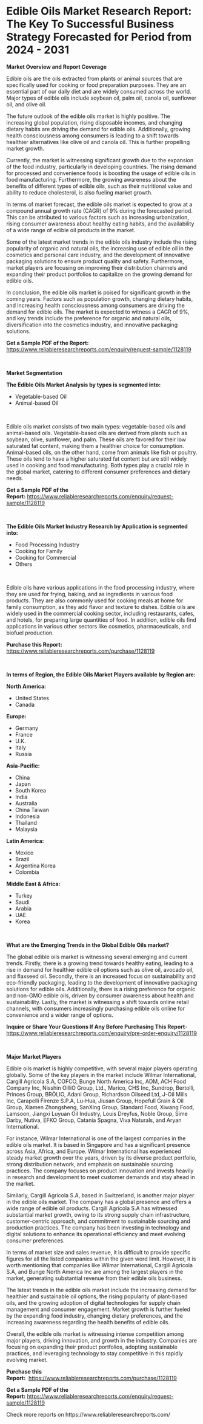 <p><h1>Edible Oils Market Research Report: The Key To Successful Business Strategy Forecasted for Period from 2024 - 2031</h1></p><p><strong>Market Overview and Report Coverage</strong></p>
<p><p>Edible oils are the oils extracted from plants or animal sources that are specifically used for cooking or food preparation purposes. They are an essential part of our daily diet and are widely consumed across the world. Major types of edible oils include soybean oil, palm oil, canola oil, sunflower oil, and olive oil.</p><p>The future outlook of the edible oils market is highly positive. The increasing global population, rising disposable incomes, and changing dietary habits are driving the demand for edible oils. Additionally, growing health consciousness among consumers is leading to a shift towards healthier alternatives like olive oil and canola oil. This is further propelling market growth.</p><p>Currently, the market is witnessing significant growth due to the expansion of the food industry, particularly in developing countries. The rising demand for processed and convenience foods is boosting the usage of edible oils in food manufacturing. Furthermore, the growing awareness about the benefits of different types of edible oils, such as their nutritional value and ability to reduce cholesterol, is also fueling market growth.</p><p>In terms of market forecast, the edible oils market is expected to grow at a compound annual growth rate (CAGR) of 9% during the forecasted period. This can be attributed to various factors such as increasing urbanization, rising consumer awareness about healthy eating habits, and the availability of a wide range of edible oil products in the market.</p><p>Some of the latest market trends in the edible oils industry include the rising popularity of organic and natural oils, the increasing use of edible oil in the cosmetics and personal care industry, and the development of innovative packaging solutions to ensure product quality and safety. Furthermore, market players are focusing on improving their distribution channels and expanding their product portfolios to capitalize on the growing demand for edible oils.</p><p>In conclusion, the edible oils market is poised for significant growth in the coming years. Factors such as population growth, changing dietary habits, and increasing health consciousness among consumers are driving the demand for edible oils. The market is expected to witness a CAGR of 9%, and key trends include the preference for organic and natural oils, diversification into the cosmetics industry, and innovative packaging solutions.</p></p>
<p><strong>Get a Sample PDF of the Report:</strong> <a href="https://www.reliableresearchreports.com/enquiry/request-sample/1128119">https://www.reliableresearchreports.com/enquiry/request-sample/1128119</a></p>
<p>&nbsp;</p>
<p><strong>Market Segmentation</strong></p>
<p><strong>The Edible Oils Market Analysis by types is segmented into:</strong></p>
<p><ul><li>Vegetable-based Oil</li><li>Animal-based Oil</li></ul></p>
<p>&nbsp;</p>
<p><p>Edible oils market consists of two main types: vegetable-based oils and animal-based oils. Vegetable-based oils are derived from plants such as soybean, olive, sunflower, and palm. These oils are favored for their low saturated fat content, making them a healthier choice for consumption. Animal-based oils, on the other hand, come from animals like fish or poultry. These oils tend to have a higher saturated fat content but are still widely used in cooking and food manufacturing. Both types play a crucial role in the global market, catering to different consumer preferences and dietary needs.</p></p>
<p><strong>Get a Sample PDF of the Report:</strong>&nbsp;<a href="https://www.reliableresearchreports.com/enquiry/request-sample/1128119">https://www.reliableresearchreports.com/enquiry/request-sample/1128119</a></p>
<p>&nbsp;</p>
<p><strong>The Edible Oils Market Industry Research by Application is segmented into:</strong></p>
<p><ul><li>Food Processing Industry</li><li>Cooking for Family</li><li>Cooking for Commercial</li><li>Others</li></ul></p>
<p>&nbsp;</p>
<p><p>Edible oils have various applications in the food processing industry, where they are used for frying, baking, and as ingredients in various food products. They are also commonly used for cooking meals at home for family consumption, as they add flavor and texture to dishes. Edible oils are widely used in the commercial cooking sector, including restaurants, cafes, and hotels, for preparing large quantities of food. In addition, edible oils find applications in various other sectors like cosmetics, pharmaceuticals, and biofuel production.</p></p>
<p><strong>Purchase this Report:</strong>&nbsp; <a href="https://www.reliableresearchreports.com/purchase/1128119">https://www.reliableresearchreports.com/purchase/1128119</a></p>
<p>&nbsp;</p>
<p><strong>In terms of Region, the Edible Oils Market Players available by Region are:</strong></p>
<p>
    <p> <strong> North America: </strong>
        <ul>
            <li>United States</li>
            <li>Canada</li>
        </ul>
        </p> 
    <p> <strong> Europe: </strong>
        <ul>
            <li>Germany</li>
            <li>France</li>
            <li>U.K.</li>
            <li>Italy</li>
            <li>Russia</li>
        </ul>
        </p> 
    <p> <strong> Asia-Pacific: </strong>
        <ul>
            <li>China</li>
            <li>Japan</li>
            <li>South Korea</li>
            <li>India</li>
            <li>Australia</li>
            <li>China Taiwan</li>
            <li>Indonesia</li>
            <li>Thailand</li>
            <li>Malaysia</li>
        </ul>
        </p> 
    <p> <strong> Latin America: </strong>
        <ul>
            <li>Mexico</li>
            <li>Brazil</li>
            <li>Argentina Korea</li>
            <li>Colombia</li>
        </ul>
        </p> 
    <p> <strong> Middle East & Africa: </strong>
        <ul>
            <li>Turkey</li>
            <li>Saudi</li>
            <li>Arabia</li>
            <li>UAE</li>
            <li>Korea</li>
        </ul>
    </p>
    </p>
<p>&nbsp;</p>
<p><strong>What are the Emerging Trends in the Global Edible Oils market?</strong></p>
<p><p>The global edible oils market is witnessing several emerging and current trends. Firstly, there is a growing trend towards healthy eating, leading to a rise in demand for healthier edible oil options such as olive oil, avocado oil, and flaxseed oil. Secondly, there is an increased focus on sustainability and eco-friendly packaging, leading to the development of innovative packaging solutions for edible oils. Additionally, there is a rising preference for organic and non-GMO edible oils, driven by consumer awareness about health and sustainability. Lastly, the market is witnessing a shift towards online retail channels, with consumers increasingly purchasing edible oils online for convenience and a wider range of options.</p></p>
<p><strong>Inquire or Share Your Questions If Any Before Purchasing This Report</strong>- <a href="https://www.reliableresearchreports.com/enquiry/pre-order-enquiry/1128119">https://www.reliableresearchreports.com/enquiry/pre-order-enquiry/1128119</a></p>
<p>&nbsp;</p>
<p><strong>Major Market Players</strong></p>
<p><p>Edible oils market is highly competitive, with several major players operating globally. Some of the key players in the market include Wilmar International, Cargill Agricola S.A, COFCO, Bunge North America Inc, ADM, ACH Food Company Inc, Nisshin OilliO Group, Ltd., Marico, CHS Inc, Sundrop, Bertolli, Princes Group, BRÖLIO, Adani Group, Richardson Oilseed Ltd, J-Oil Mills Inc, Carapelli Firenze S.P.A, Lu-Hua, Jiusan Group, Hopefull Grain & Oil Group, Xiamen Zhongsheng, SanXing Group, Standard Food, Xiwang Food, Lamsoon, Jiangxi Luyuan Oil Industry, Louis Dreyfus, Noble Group, Sime Darby, Nutiva, EFKO Group, Catania Spagna, Viva Naturals, and Aryan International.</p><p>For instance, Wilmar International is one of the largest companies in the edible oils market. It is based in Singapore and has a significant presence across Asia, Africa, and Europe. Wilmar International has experienced steady market growth over the years, driven by its diverse product portfolio, strong distribution network, and emphasis on sustainable sourcing practices. The company focuses on product innovation and invests heavily in research and development to meet customer demands and stay ahead in the market.</p><p>Similarly, Cargill Agricola S.A, based in Switzerland, is another major player in the edible oils market. The company has a global presence and offers a wide range of edible oil products. Cargill Agricola S.A has witnessed substantial market growth, owing to its strong supply chain infrastructure, customer-centric approach, and commitment to sustainable sourcing and production practices. The company has been investing in technology and digital solutions to enhance its operational efficiency and meet evolving consumer preferences.</p><p>In terms of market size and sales revenue, it is difficult to provide specific figures for all the listed companies within the given word limit. However, it is worth mentioning that companies like Wilmar International, Cargill Agricola S.A, and Bunge North America Inc are among the largest players in the market, generating substantial revenue from their edible oils business.</p><p>The latest trends in the edible oils market include the increasing demand for healthier and sustainable oil options, the rising popularity of plant-based oils, and the growing adoption of digital technologies for supply chain management and consumer engagement. Market growth is further fueled by the expanding food industry, changing dietary preferences, and the increasing awareness regarding the health benefits of edible oils.</p><p>Overall, the edible oils market is witnessing intense competition among major players, driving innovation, and growth in the industry. Companies are focusing on expanding their product portfolios, adopting sustainable practices, and leveraging technology to stay competitive in this rapidly evolving market.</p></p>
<p><strong>Purchase this Report:</strong>&nbsp;&nbsp;<a href="https://www.reliableresearchreports.com/purchase/1128119">https://www.reliableresearchreports.com/purchase/1128119</a></p>
<p></p>
<p><strong>Get a Sample PDF of the Report:</strong>&nbsp;<a href="https://www.reliableresearchreports.com/enquiry/request-sample/1128119">https://www.reliableresearchreports.com/enquiry/request-sample/1128119</a></p>
<p>Check more reports on https://www.reliableresearchreports.com/</p>